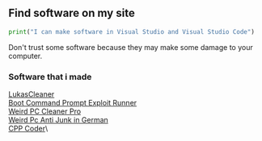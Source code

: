 ## Find software on my site

```python
print("I can make software in Visual Studio and Visual Studio Code")
```

Don't trust some software because they may make some damage to your computer.

### Software that i made

[LukasCleaner](https://github.com/LukasTanner/Software/blob/master/LukasCleanerSetup.exe)\
[Boot Command Prompt Exploit Runner](https://github.com/LukasTanner/Software/blob/master/BCPE_Runner.exe)\
[Weird PC Cleaner Pro](https://github.com/LukasTanner/Software/blob/master/PCCleanerPro.exe)\
[Weird Pc Anti Junk in German](https://github.com/LukasTanner/Software/blob/master/PcAntiJunk.exe)\
[CPP Coder](https://github.com/LukasTanner/Software/blob/master/CppCoder.zip)\
